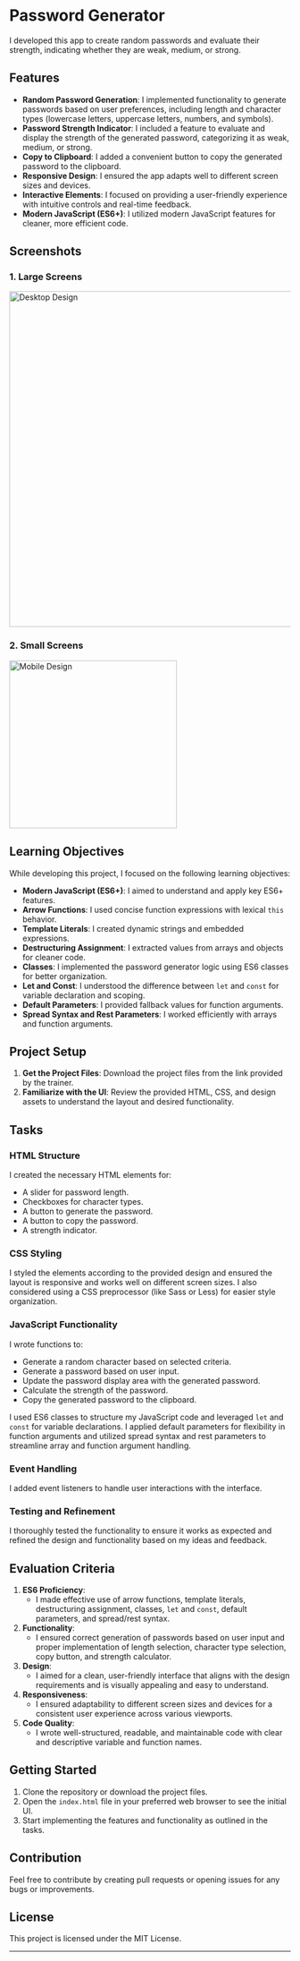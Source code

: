 # Password Generator

I developed this app to create random passwords and evaluate their strength, indicating whether they are weak, medium, or strong.

## Features

- **Random Password Generation**: I implemented functionality to generate passwords based on user preferences, including length and character types (lowercase letters, uppercase letters, numbers, and symbols).
- **Password Strength Indicator**: I included a feature to evaluate and display the strength of the generated password, categorizing it as weak, medium, or strong.
- **Copy to Clipboard**: I added a convenient button to copy the generated password to the clipboard.
- **Responsive Design**: I ensured the app adapts well to different screen sizes and devices.
- **Interactive Elements**: I focused on providing a user-friendly experience with intuitive controls and real-time feedback.
- **Modern JavaScript (ES6+)**: I utilized modern JavaScript features for cleaner, more efficient code.

## Screenshots

### 1. Large Screens

<img src="/starter-code/assets/images/desktop-screen.png" alt="Desktop Design" width="600">

### 2. Small Screens

<img src="/starter-code/assets/images/mobile-screen.png" alt="Mobile Design" width="300">

## Learning Objectives

While developing this project, I focused on the following learning objectives:

- **Modern JavaScript (ES6+)**: I aimed to understand and apply key ES6+ features.
- **Arrow Functions**: I used concise function expressions with lexical `this` behavior.
- **Template Literals**: I created dynamic strings and embedded expressions.
- **Destructuring Assignment**: I extracted values from arrays and objects for cleaner code.
- **Classes**: I implemented the password generator logic using ES6 classes for better organization.
- **Let and Const**: I understood the difference between `let` and `const` for variable declaration and scoping.
- **Default Parameters**: I provided fallback values for function arguments.
- **Spread Syntax and Rest Parameters**: I worked efficiently with arrays and function arguments.

## Project Setup

1. **Get the Project Files**: Download the project files from the link provided by the trainer.
2. **Familiarize with the UI**: Review the provided HTML, CSS, and design assets to understand the layout and desired functionality.

## Tasks

### HTML Structure

I created the necessary HTML elements for:

- A slider for password length.
- Checkboxes for character types.
- A button to generate the password.
- A button to copy the password.
- A strength indicator.

### CSS Styling

I styled the elements according to the provided design and ensured the layout is responsive and works well on different screen sizes. I also considered using a CSS preprocessor (like Sass or Less) for easier style organization.

### JavaScript Functionality

I wrote functions to:

- Generate a random character based on selected criteria.
- Generate a password based on user input.
- Update the password display area with the generated password.
- Calculate the strength of the password.
- Copy the generated password to the clipboard.

I used ES6 classes to structure my JavaScript code and leveraged `let` and `const` for variable declarations. I applied default parameters for flexibility in function arguments and utilized spread syntax and rest parameters to streamline array and function argument handling.

### Event Handling

I added event listeners to handle user interactions with the interface.

### Testing and Refinement

I thoroughly tested the functionality to ensure it works as expected and refined the design and functionality based on my ideas and feedback.

## Evaluation Criteria

1. **ES6 Proficiency**:
   - I made effective use of arrow functions, template literals, destructuring assignment, classes, `let` and `const`, default parameters, and spread/rest syntax.
2. **Functionality**:
   - I ensured correct generation of passwords based on user input and proper implementation of length selection, character type selection, copy button, and strength calculator.
3. **Design**:
   - I aimed for a clean, user-friendly interface that aligns with the design requirements and is visually appealing and easy to understand.
4. **Responsiveness**:
   - I ensured adaptability to different screen sizes and devices for a consistent user experience across various viewports.
5. **Code Quality**:
   - I wrote well-structured, readable, and maintainable code with clear and descriptive variable and function names.

## Getting Started

1. Clone the repository or download the project files.
2. Open the `index.html` file in your preferred web browser to see the initial UI.
3. Start implementing the features and functionality as outlined in the tasks.

## Contribution

Feel free to contribute by creating pull requests or opening issues for any bugs or improvements.

## License

This project is licensed under the MIT License.

---
